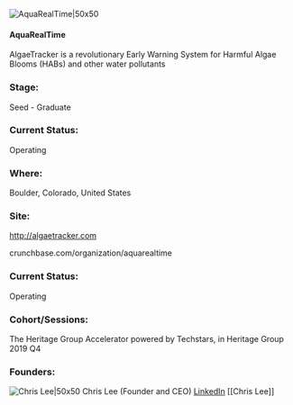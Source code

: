 

![AquaRealTime|50x50](https://apimg.techstars.com/connect/images/image_files/5e4de3b6a36c11560900007c/original/text_logo.png)

#### AquaRealTime
AlgaeTracker is a revolutionary Early Warning System for Harmful Algae Blooms (HABs) and other water pollutants

### Stage: 
Seed - Graduate 

### Current Status: 
Operating

### Where:
Boulder, Colorado, United States

### Site:
http://algaetracker.com



crunchbase.com/organization/aquarealtime

### Current Status: 
Operating

### Cohort/Sessions: 
The Heritage Group Accelerator powered by Techstars, in Heritage Group 2019 Q4

### Founders: 

![Chris Lee|50x50](https://apimg.techstars.com/connect/images/image_files/5d5d4248a36c116310000144/original/ChrisLee_AquaRealTime.jpg) Chris Lee (Founder and CEO) [LinkedIn](https://linkedin.com/in/christopherdavidlee) [[Chris Lee]]


